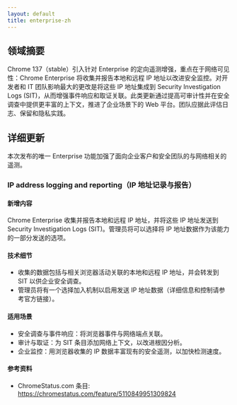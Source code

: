 ```yaml
---
layout: default
title: enterprise-zh
---
```


## 领域摘要

Chrome 137（stable）引入针对 Enterprise 的定向遥测增强，重点在于网络可见性：Chrome Enterprise 将收集并报告本地和远程 IP 地址以改进安全监控。对开发者和 IT 团队影响最大的更改是将这些 IP 地址集成到 Security Investigation Logs (SIT)，从而增强事件响应和取证关联。此类更新通过提高可审计性并在安全调查中提供更丰富的上下文，推进了企业场景下的 Web 平台。团队应据此评估日志、保留和隐私实践。

## 详细更新

本次发布的唯一 Enterprise 功能加强了面向企业客户和安全团队的与网络相关的遥测。

### IP address logging and reporting（IP 地址记录与报告）

#### 新增内容
Chrome Enterprise 收集并报告本地和远程 IP 地址，并将这些 IP 地址发送到 Security Investigation Logs (SIT)。管理员将可以选择将 IP 地址数据作为该能力的一部分发送的选项。

#### 技术细节
- 收集的数据包括与相关浏览器活动关联的本地和远程 IP 地址，并会转发到 SIT 以供企业安全调查。
- 管理员将有一个选择加入机制以启用发送 IP 地址数据（详细信息和控制请参考官方链接）。

#### 适用场景
- 安全调查与事件响应：将浏览器事件与网络端点关联。
- 审计与取证：为 SIT 条目添加网络上下文，以改进根因分析。
- 企业监控：用浏览器收集的 IP 数据丰富现有的安全遥测，以加快检测速度。

#### 参考资料
- ChromeStatus.com 条目: https://chromestatus.com/feature/5110849951309824

